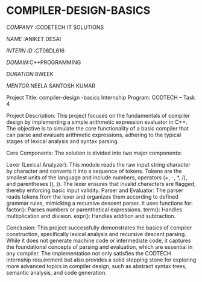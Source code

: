 # COMPILER-DESIGN-BASICS

*COMPANY* :CODETECH IT SOLUTIONS

*NAME* :ANIKET DESAI

*INTERN ID* :CT08DL616

*DOMAIN*:C++PROGRAMMING

*DURATION*:8WEEK

*MENTOR*:NEELA SANTOSH KUMAR



Project Title: compiler-design -basics
Internship Program: CODTECH – Task 4

Project Description:
This project focuses on the fundamentals of compiler design by implementing a simple arithmetic expression evaluator in C++. The objective is to simulate the core functionality of a basic compiler that can parse and evaluate arithmetic expressions, adhering to the typical stages of lexical analysis and syntax parsing.

Core Components:
The solution is divided into two major components:

Lexer (Lexical Analyzer):
This module reads the raw input string character by character and converts it into a sequence of tokens. Tokens are the smallest units of the language and include numbers, operators (+, -, *, /), and parentheses ((, )). The lexer ensures that invalid characters are flagged, thereby enforcing basic input validity.
Parser and Evaluator:
The parser reads tokens from the lexer and organizes them according to defined grammar rules, mimicking a recursive descent parser. It uses functions for:
factor(): Parses numbers or parenthetical expressions.
term(): Handles multiplication and division.
expr(): Handles addition and subtraction.

Conclusion:
This project successfully demonstrates the basics of compiler construction, specifically lexical analysis and recursive descent parsing. While it does not generate machine code or intermediate code, it captures the foundational concepts of parsing and evaluation, which are essential in any compiler. The implementation not only satisfies the CODTECH internship requirement but also provides a solid stepping stone for exploring more advanced topics in compiler design, such as abstract syntax trees, semantic analysis, and code generation.
